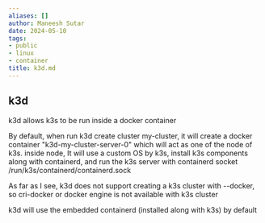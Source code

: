 ```yaml
---
aliases: []
author: Maneesh Sutar
date: 2024-05-10
tags:
- public
- linux
- container
title: k3d.md
---
```


## k3d

k3d allows k3s to be run inside a docker container

By default, when run k3d create cluster my-cluster, it will create a docker container "k3d-my-cluster-server-0" which will act as one of the node of k3s. inside node, It will use a custom OS by k3s, install k3s components along with containerd, and run the k3s server with containerd socket /run/k3s/containerd/containerd.sock

As far as I see, k3d does not support creating a k3s cluster with --docker, so cri-docker or docker engine is not available with k3s cluster

k3d will use the embedded containerd (installed along with k3s) by default
